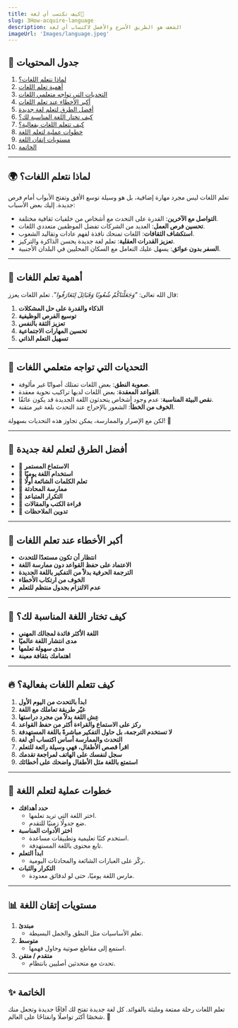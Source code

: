 ```yaml
---
title: كيف تكتسب أي لغة🎯
slug: 3How-acquire-language
description: الشغف هو الطريق الأسرع والأفضل لاكتساب أي لغة
imageUrl: 'Images/language.jpeg'
---
```


## 📌 جدول المحتويات

1. [لماذا نتعلم اللغات؟](#لماذا-نتعلم-اللغات)
2. [أهمية تعلم اللغات](#أهمية-تعلم-اللغات)
3. [التحديات التي تواجه متعلمي اللغات](#التحديات-التي-تواجه-متعلمي-اللغات)
4. [أكبر الأخطاء عند تعلم اللغات](#أكبر-الأخطاء-عند-تعلم-اللغات)
5. [أفضل الطرق لتعلم لغة جديدة](#أفضل-الطرق-لتعلم-لغة-جديدة)
6. [كيف تختار اللغة المناسبة لك؟](#كيف-تختار-اللغة-المناسبة-لك)
7. [كيف تتعلم اللغات بفعالية؟](#كيف-تتعلم-اللغات-بفعالية)
8. [خطوات عملية لتعلم اللغة](#خطوات-عملية-لتعلم-اللغة)
9. [مستويات إتقان اللغة](#مستويات-إتقان-اللغة)
10. [الخاتمة](#الخاتمة)

---

## 🌍 لماذا نتعلم اللغات؟

تعلم اللغات ليس مجرد مهارة إضافية، بل هو وسيلة توسع الأفق وتفتح الأبواب أمام فرص جديدة. إليك بعض الأسباب:

- **التواصل مع الآخرين**: القدرة على التحدث مع أشخاص من خلفيات ثقافية مختلفة.
- **تحسين فرص العمل**: العديد من الشركات تفضل الموظفين متعددي اللغات.
- **استكشاف الثقافات**: اللغات تمنحك نافذة لفهم عادات وتقاليد الشعوب.
- **تعزيز القدرات العقلية**: تعلم لغة جديدة يحسن الذاكرة والتركيز.
- **السفر بدون عوائق**: يسهل عليك التعامل مع السكان المحليين في البلدان الأجنبية.

---

## 🎯 أهمية تعلم اللغات

قال الله تعالى: _"وَجَعَلْنَاكُمْ شُعُوبًا وَقَبَائِلَ لِتَعَارَفُوا"_. تعلم اللغات يعزز:

1. **الذكاء والقدرة على حل المشكلات**
2. **توسيع الفرص الوظيفية**
3. **تعزيز الثقة بالنفس**
4. **تحسين المهارات الاجتماعية**
5. **تسهيل التعلم الذاتي**

---

## 🚧 التحديات التي تواجه متعلمي اللغات

- **صعوبة النطق**: بعض اللغات تمتلك أصواتًا غير مألوفة.
- **القواعد المعقدة**: بعض اللغات لديها تراكيب نحوية معقدة.
- **نقص البيئة المناسبة**: عدم وجود أشخاص يتحدثون اللغة الجديدة قد يكون عائقًا.
- **الخوف من الخطأ**: الشعور بالإحراج عند التحدث بلغة غير متقنة.

لكن مع الإصرار والممارسة، يمكن تجاوز هذه التحديات بسهولة! 💪

---

## 📖 أفضل الطرق لتعلم لغة جديدة

- 🔹 **الاستماع المستمر**
- 🔹 **استخدام اللغة يوميًا**
- 🔹 **تعلم الكلمات الشائعة أولًا**
- 🔹 **ممارسة المحادثة**
- 🔹 **التكرار المتباعد**
- 🔹 **قراءة الكتب والمقالات**
- 🔹 **تدوين الملاحظات**

---

## 🚫 أكبر الأخطاء عند تعلم اللغات

- **انتظار أن تكون مستعدًا للتحدث**
- **الاعتماد على حفظ القواعد دون ممارسة اللغة**
- **الترجمة الحرفية بدلاً من التفكير باللغة الجديدة**
- **الخوف من ارتكاب الأخطاء**
- **عدم الالتزام بجدول منتظم للتعلم**

---

## 🤔 كيف تختار اللغة المناسبة لك؟

- **اللغة الأكثر فائدة لمجالك المهني**
- **مدى انتشار اللغة عالميًا**
- **مدى سهولة تعلمها**
- **اهتمامك بثقافة معينة**

---

## 🔥 كيف تتعلم اللغات بفعالية؟

1. **ابدأ بالتحدث من اليوم الأول**
2. **غيّر طريقة تعاملك مع اللغة**
3. **عِش اللغة بدلاً من مجرد دراستها**
4. **ركز على الاستماع والقراءة أكثر من حفظ القواعد**
5. **لا تستخدم الترجمة، بل حاول التفكير مباشرةً باللغة المستهدفة**
6. **التحدث والممارسة أساس اكتساب أي لغة**
7. **اقرأ قصص الأطفال، فهي وسيلة رائعة للتعلم**
8. **سجل لنفسك على الهاتف لمراجعة تقدمك**
9. **استمتع باللغة مثل الأطفال واضحك على أخطائك**

---

## 📝 خطوات عملية لتعلم اللغة

- **حدد أهدافك**
  - اختر اللغة التي تريد تعلمها.
  - ضع جدولًا زمنيًا للتقدم.
- **اختر الأدوات المناسبة**
  - استخدم كتبًا تعليمية وتطبيقات مساعدة.
  - تابع محتوى باللغة المستهدفة.
- **ابدأ التعلم**
  - ركّز على العبارات الشائعة والمحادثات اليومية.
- **التكرار والثبات**
  - مارس اللغة يوميًا، حتى لو لدقائق معدودة.

---

## 📊 مستويات إتقان اللغة

1. **مبتدئ**
   - تعلم الأساسيات مثل النطق والجمل البسيطة.
2. **متوسط**
   - استمع إلى مقاطع صوتية وحاول فهمها.
3. **متقدم / متقن**
   - تحدث مع متحدثين أصليين بانتظام.

---

## ✨ الخاتمة

تعلم اللغات رحلة ممتعة ومليئة بالفوائد. كل لغة جديدة تفتح لك آفاقًا جديدة وتجعل منك شخصًا أكثر تواصلًا وانفتاحًا على العالم. 🚀
